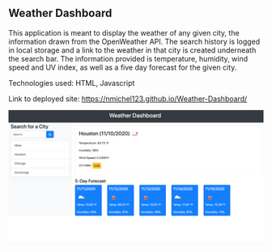## Weather Dashboard ##

This application is meant to display the weather of any given city, the information drawn from the OpenWeather API. The search history is logged in local storage and a link to the weather in that city is created underneath the search bar. The information provided is temperature, humidity, wind speed and UV index, as well as a five day forecast for the given city. 

Technologies used: HTML, Javascript

Link to deployed site: https://nmichel123.github.io/Weather-Dashboard/

![WeatherDashboard](weatherdash.png)



